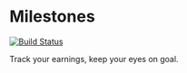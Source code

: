 # Milestones

[![Build Status](https://travis-ci.com/yiqu/milestones.svg?branch=master)](https://travis-ci.com/yiqu/milestones)

Track your earnings, keep your eyes on goal.

